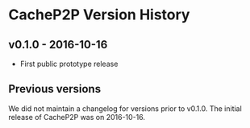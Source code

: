 # CacheP2P Version History

## v0.1.0 - 2016-10-16

- First public prototype release

## Previous versions

We did not maintain a changelog for versions prior to v0.1.0. The initial release of CacheP2P was on 2016-10-16.
